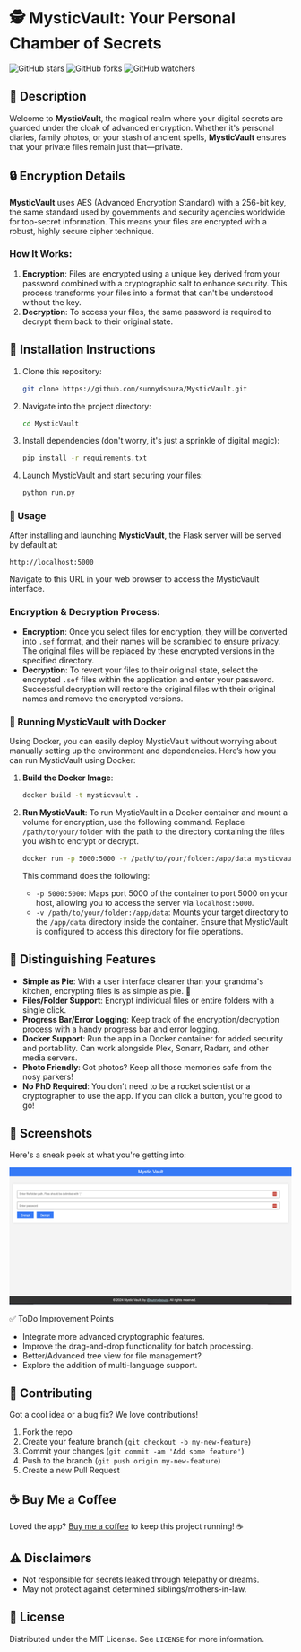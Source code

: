 # 🕵️ MysticVault: Your Personal Chamber of Secrets

![GitHub stars](https://img.shields.io/github/stars/sunnydsouza/MysticVault?style=social)
![GitHub forks](https://img.shields.io/github/forks/sunnydsouza/MysticVault?style=social)
![GitHub watchers](https://img.shields.io/github/watchers/sunnydsouza/MysticVault?style=social)

## 📜 Description

Welcome to **MysticVault**, the magical realm where your digital secrets are guarded under the cloak of advanced encryption. Whether it's personal diaries, family photos, or your stash of ancient spells, **MysticVault** ensures that your private files remain just that—private.

## 🔒 Encryption Details

**MysticVault** uses AES (Advanced Encryption Standard) with a 256-bit key, the same standard used by governments and security agencies worldwide for top-secret information. This means your files are encrypted with a robust, highly secure cipher technique.

### How It Works:
1. **Encryption**: Files are encrypted using a unique key derived from your password combined with a cryptographic salt to enhance security. This process transforms your files into a format that can't be understood without the key.
2. **Decryption**: To access your files, the same password is required to decrypt them back to their original state.

## 🔧 Installation Instructions

1. Clone this repository:
   ```bash
   git clone https://github.com/sunnydsouza/MysticVault.git
   ```
2. Navigate into the project directory:
   ```bash
   cd MysticVault
   ```
3. Install dependencies (don't worry, it's just a sprinkle of digital magic):
   ```bash
   pip install -r requirements.txt
   ```
4. Launch MysticVault and start securing your files:
   ```bash
   python run.py
   ```

### 🚀 Usage

After installing and launching **MysticVault**, the Flask server will be served by default at:

```
http://localhost:5000
```

Navigate to this URL in your web browser to access the MysticVault interface.

### Encryption & Decryption Process:

- **Encryption**: Once you select files for encryption, they will be converted into `.sef` format, and their names will be scrambled to ensure privacy. The original files will be replaced by these encrypted versions in the specified directory.
- **Decryption**: To revert your files to their original state, select the encrypted `.sef` files within the application and enter your password. Successful decryption will restore the original files with their original names and remove the encrypted versions.

### 🐳 Running MysticVault with Docker

Using Docker, you can easily deploy MysticVault without worrying about manually setting up the environment and dependencies. Here’s how you can run MysticVault using Docker:

1. **Build the Docker Image**:
   ```bash
   docker build -t mysticvault .
   ```

2. **Run MysticVault**:
   To run MysticVault in a Docker container and mount a volume for encryption, use the following command. Replace `/path/to/your/folder` with the path to the directory containing the files you wish to encrypt or decrypt.

   ```bash
   docker run -p 5000:5000 -v /path/to/your/folder:/app/data mysticvault
   ```

   This command does the following:
   - `-p 5000:5000`: Maps port 5000 of the container to port 5000 on your host, allowing you to access the server via `localhost:5000`.
   - `-v /path/to/your/folder:/app/data`: Mounts your target directory to the `/app/data` directory inside the container. Ensure that MysticVault is configured to access this directory for file operations.

## 🌟 Distinguishing Features

- **Simple as Pie**: With a user interface cleaner than your grandma's kitchen, encrypting files is as simple as pie. 🥧
- **Files/Folder Support**: Encrypt individual files or entire folders with a single click.
- **Progress Bar/Error Logging**: Keep track of the encryption/decryption process with a handy progress bar and error logging.
- **Docker Support**: Run the app in a Docker container for added security and portability. Can work alongside Plex, Sonarr, Radarr, and other media servers.
- **Photo Friendly**: Got photos? Keep all those memories safe from the nosy parkers!
- **No PhD Required**: You don't need to be a rocket scientist or a cryptographer to use the app. If you can click a button, you're good to go!

## 📸 Screenshots

Here's a sneak peek at what you're getting into:

![App Screenshot](docs/images/Mystic%20Vault%202024-05-04%2010-09-47.png)

✅ ToDo Improvement Points
- Integrate more advanced cryptographic features.
- Improve the drag-and-drop functionality for batch processing.
- Better/Advanced tree view for file management?
- Explore the addition of multi-language support.

## 🤝 Contributing

Got a cool idea or a bug fix? We love contributions!

1. Fork the repo
2. Create your feature branch (`git checkout -b my-new-feature`)
3. Commit your changes (`git commit -am 'Add some feature'`)
4. Push to the branch (`git push origin my-new-feature`)
5. Create a new Pull Request

## ☕ Buy Me a Coffee

Loved the app? [Buy me a coffee](https://buymeacoffee.com/sunnydsouza) to keep this project running! ☕

## ⚠️ Disclaimers

- Not responsible for secrets leaked through telepathy or dreams.
- May not protect against determined siblings/mothers-in-law.

## 📄 License

Distributed under the MIT License. See `LICENSE` for more information.





